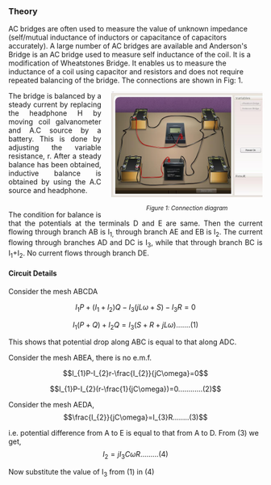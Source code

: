 ### Theory 

AC bridges are often used to measure the value of unknown impedance (self/mutual inductance of inductors or capacitance of capacitors accurately). A large number of AC bridges are available and Anderson's Bridge is an AC bridge used to measure self inductance of the coil. It is a modification of Wheatstones Bridge. It enables us to measure the inductance of a coil using capacitor and resistors and does not require repeated balancing of the bridge. The connections are shown in Fig: 1.

<div style="float: right; margin-left: 20px;">
  <img src="./images/figure1.jpg" alt="Figure 1" style="max-width: 300px; height: auto;">
  <p style="text-align: center; font-size: smaller; font-style: italic;">Figure 1: Connection diagram</p>
</div>

<p style="text-align: justify;">The bridge is balanced by a steady current by replacing the headphone H by moving coil galvanometer and A.C source by a battery. This is done by adjusting the variable resistance, r. After a steady balance has been obtained, inductive balance is obtained by using the A.C source and headphone.</p>

<p style="text-align: justify;"><br>
The condition for balance is that the potentials at the terminals D and E are same. Then the current flowing through branch AB is I<sub>1,</sub> through branch AE and EB is I<sub>2</sub>. The current flowing through branches AD and DC is I<sub>3</sub>, while that through branch BC is I<sub>1</sub>+I<sub>2</sub>. No current flows through branch DE.</p>

#### Circuit Details
Consider the mesh ABCDA

$$I_{1}P+(I_{1}+l_{2})Q-I_{3}(jL\omega+S)-I_{3}R=0$$


$$I_{1}(P+Q)+I_{2}Q=l_{3}(S+R+jL\omega).......(1)$$

This shows that potential drop along ABC is equal to that along ADC.

Consider the mesh ABEA, there is no e.m.f.

$$I_{1}P-I_{2}r-\frac{I_{2}}{jC\omega}=0$$

$$I_{1}P-I_{2}(r-\frac{1}{jC\omega})=0............(2)$$

Consider the mesh AEDA,
$$\frac{I_{2}}{jC\omega}=I_{3}R........(3)$$

i.e. potential difference from A to E is equal to that from A to D.
From (3) we get,
$$I_{2}=jI_{3}C\omega R.........(4)$$
<p>Now substitute the value of I<sub>3</sub> from (1) in (4)</p>







